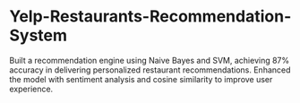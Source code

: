 # Yelp-Restaurants-Recommendation-System
Built a recommendation engine using Naive Bayes and SVM, achieving 87% accuracy in delivering personalized restaurant recommendations. Enhanced the model with sentiment analysis and cosine similarity to improve user experience.
